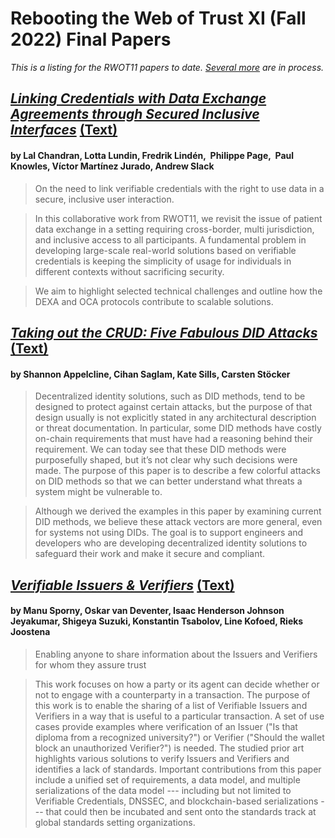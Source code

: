 # Rebooting the Web of Trust XI (Fall 2022) Final Papers

_This is a listing for the RWOT11 papers to date. [Several more](../draft-documents/README.md) are in process._

## [*Linking Credentials with Data Exchange Agreements through Secured Inclusive Interfaces*](data-exchange-agreements-with-oca.pdf) [(Text)](data-exchange-agreements-with-oca.md)

#### by  Lal Chandran, Lotta Lundin, Fredrik Lindén,  Philippe Page,  Paul Knowles,  Víctor Martínez Jurado,  Andrew Slack

> On the need to link verifiable credentials with the right to use data in a secure, inclusive user interaction.

> In this collaborative work from RWOT11, we revisit the issue of patient data exchange in a setting requiring cross-border, multi jurisdiction, and inclusive access to all participants. A fundamental problem in developing large-scale real-world solutions based on verifiable credentials is keeping the simplicity of usage for individuals in different contexts without sacrificing security.

> We aim to highlight selected technical challenges and outline how the DEXA and OCA protocols contribute to scalable solutions.

## [*Taking out the CRUD: Five Fabulous DID Attacks*](taking-out-the-crud-five-fabulous-did-attacks.pdf) [(Text)](taking-out-the-crud-five-fabulous-did-attacks.md)
#### by Shannon Appelcline, Cihan Saglam, Kate Sills, Carsten Stöcker

> Decentralized identity solutions, such as DID methods, tend to be designed to protect against certain attacks, but the purpose of that design usually is not explicitly stated in any architectural description or threat documentation. In particular, some DID methods have costly on-chain requirements that must have had a reasoning behind their requirement. We can today see that these DID methods were purposefully shaped, but it’s not clear why such decisions were made. The purpose of this paper is to describe a few colorful attacks on DID methods so that we can better understand what threats a system might be vulnerable to.

> Although we derived the examples in this paper by examining current DID methods, we believe these attack vectors are more general, even for systems not using DIDs. The goal is to support engineers and developers who are developing decentralized identity solutions to safeguard their work and make it secure and compliant.

## [*Verifiable Issuers & Verifiers*](verifiable-issuers-and-verifiers.pdf) [(Text)](verifiable-issuers-and-verifiers.md)
#### by Manu Sporny, Oskar van Deventer, Isaac Henderson Johnson Jeyakumar, Shigeya Suzuki, Konstantin Tsabolov, Line Kofoed, Rieks Joostena

> Enabling anyone to share information about the Issuers and Verifiers for whom they assure trust

> This work focuses on how a party or its agent can decide whether or not to engage with a counterparty in a transaction. The purpose of this work is to enable the sharing of a list of Verifiable Issuers and Verifiers in a way that is useful to a particular transaction. A set of use cases provide examples where verification of an Issuer ("Is that diploma from a recognized university?") or Verifier ("Should the wallet block an unauthorized Verifier?") is needed. The studied prior art highlights various solutions to verify Issuers and Verifiers and identifies a lack of standards. Important contributions from this paper include a unified set of requirements, a data model, and multiple serializations of the data model --- including but not limited to Verifiable Credentials, DNSSEC, and blockchain-based serializations --- that could then be incubated and sent onto the standards track at global standards setting organizations.

